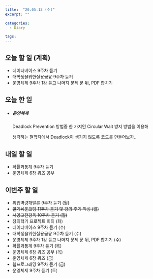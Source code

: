 ```yaml
---
title:  "20.05.13 (수)"
excerpt: ""

categories:
  - Diary

tags:
---
```


## 오늘 할 일 (계획)

- 데이터베이스 9주차 듣기
- ~~대학생을위한실용금융 9주차 듣기~~
- 운영체제 9주차 1강 듣고 나머지 문제 푼 뒤, PDF 합치기


## 오늘 한 일

- ##### 운영체제

  Deadlock Prevention 방법중 한 가지인 Circular Wait 방지 방법을 이용해

  생각하는 철학자에서 Deadlock이 생기지 않도록 코드를 만들어보자..

## 내일 할 일

- 확률과통계 9주차 듣기
- 운영체제 6장 퀴즈 공부

## 이번주 할 일

- ~~취업역량개발론 9주차 듣기 (월)~~
- ~~알기쉬운코딩 11주차 듣기 및 강의 후기 작성 (월)~~
- ~~서양고전강독 10주차 듣기 (월)~~
- 창의학기 프로젝트 회의 (화)
- 데이터베이스 9주차 듣기 (수)
- 대학생을위한실용금융 9주차 듣기 (수)
- 운영체제 9주차 1강 듣고 나머지 문제 푼 뒤, PDF 합치기 (수)
- 확률과통계 9주차 듣기 (목)
- 운영체제 6장 퀴즈 공부 (목)
- 운영체제 6장 퀴즈 (금)
- 웹프로그래밍 9주차 듣기 (금)
- 운영체제 9주차 듣기 (토)
